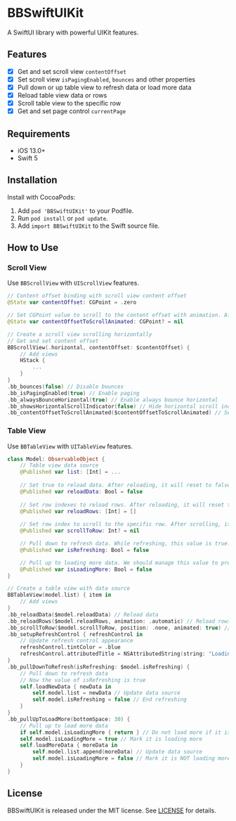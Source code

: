 # BBSwiftUIKit

A SwiftUI library with powerful UIKit features.

## Features

- [x] Get and set scroll view `contentOffset`
- [x] Set scroll view `isPagingEnabled`, `bounces` and other properties
- [x] Pull down or up table view to refresh data or load more data
- [x] Reload table view data or rows
- [x] Scroll table view to the specific row
- [x] Get and set page control `currentPage`

## Requirements

- iOS 13.0+
- Swift 5

## Installation

Install with CocoaPods:

1. Add `pod 'BBSwiftUIKit'` to your Podfile.
2. Run `pod install` or `pod update`.
3. Add `import BBSwiftUIKit` to the Swift source file.

##  How to Use

### Scroll View

Use `BBScrollView` with `UIScrollView` features.

```swift
// Content offset binding with scroll view content offset
@State var contentOffset: CGPoint = .zero

// Set CGPoint value to scroll to the content offset with animation. After scrolling, it will reset to nil automatically
@State var contentOffsetToScrollAnimated: CGPoint? = nil

// Create a scroll view scrolling horizontally
// Get and set content offset
BBScrollView(.horizontal, contentOffset: $contentOffset) {
    // Add views
    HStack {
        ...
    }
}
.bb_bounces(false) // Disable bounces
.bb_isPagingEnabled(true) // Enable paging
.bb_alwaysBounceHorizontal(true) // Enable always bounce horizontal
.bb_showsHorizontalScrollIndicator(false) // Hide horizontal scroll indicator
.bb_contentOffsetToScrollAnimated($contentOffsetToScrollAnimated) // Set content offset with animation
```

### Table View

Use `BBTableView` with `UITableView` features.

```swift
class Model: ObservableObject {
    // Table view data source
    @Published var list: [Int] = ...
    
    // Set true to reload data. After reloading, it will reset to false automatically
    @Published var reloadData: Bool = false
    
    // Set row indexes to reload rows. After reloading, it will reset to empty automatically
    @Published var reloadRows: [Int] = []
    
    // Set row index to scroll to the specific row. After scrolling, it will reset to nil automatically
    @Published var scrollToRow: Int? = nil

    // Pull down to refresh data. While refreshing, this value is true. After refreshing, we need to set it false to end refreshing
    @Published var isRefreshing: Bool = false

    // Pull up to loading more data. We should manage this value to prevent calling load more function too many times
    @Published var isLoadingMore: Bool = false
}

// Create a table view with data source
BBTableView(model.list) { item in
    // Add views
}
.bb_reloadData($model.reloadData) // Reload data
.bb_reloadRows($model.reloadRows, animation: .automatic) // Reload rows
.bb_scrollToRow($model.scrollToRow, position: .none, animated: true) // Scroll to row
.bb_setupRefreshControl { refreshControl in
    // Update refresh control appearance
    refreshControl.tintColor = .blue
    refreshControl.attributedTitle = NSAttributedString(string: "Loading...", attributes: [.font: UIFont.systemFont(ofSize: 15), .foregroundColor: UIColor.blue])
}
.bb_pullDownToRefresh(isRefreshing: $model.isRefreshing) {
    // Pull down to refresh data
    // Now the value of isRefreshing is true
    self.loadNewData { newData in
        self.model.list = newData // Update data source
        self.model.isRefreshing = false // End refreshing
    }
}
.bb_pullUpToLoadMore(bottomSpace: 30) {
    // Pull up to load more data
    if self.model.isLoadingMore { return } // Do not load more if it is loading more
    self.model.isLoadingMore = true // Mark it is loading more
    self.loadMoreData { moreData in
        self.model.list.append(moreData) // Update data source
        self.model.isLoadingMore = false // Mark it is NOT loading more
    }
}
```

## License

BBSwiftUIKit is released under the MIT license. See [LICENSE](LICENSE) for details.
